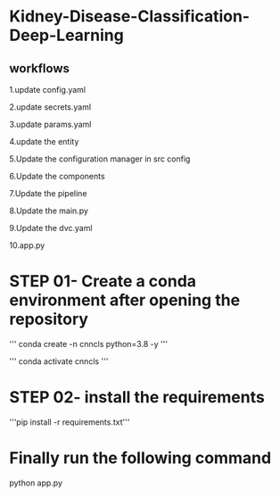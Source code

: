 # Kidney-Disease-Classification-Deep-Learning


## workflows

1.update config.yaml

2.update secrets.yaml 

3.update params.yaml

4.update the entity

5.Update the configuration manager in src config

6.Update the components

7.Update the pipeline

8.Update the main.py

9.Update the dvc.yaml

10.app.py

# STEP 01- Create a conda environment after opening the repository
''' conda create -n cnncls python=3.8 -y '''

''' conda activate cnncls '''

# STEP 02- install the requirements
'''pip install -r requirements.txt'''

# Finally run the following command
python app.py
